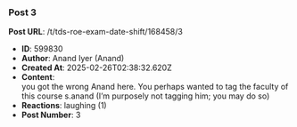 ### Post 3
**Post URL**: /t/tds-roe-exam-date-shift/168458/3
- **ID**: 599830
- **Author**: Anand Iyer (Anand)
- **Created At**: 2025-02-26T02:38:32.620Z
- **Content**:  
  you got the wrong Anand here.  You perhaps wanted to tag the faculty of this course s.anand (I’m purposely not tagging him; you may do so)
- **Reactions**: laughing (1)
- **Post Number**: 3

